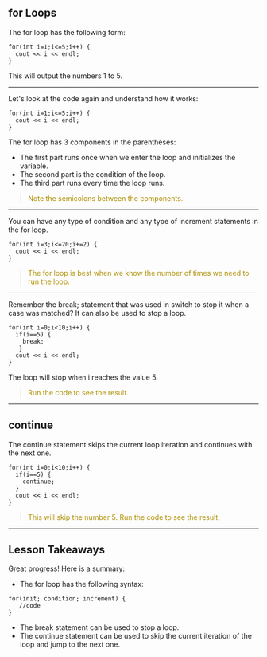 for Loops
---
The for loop has the following form:
```
for(int i=1;i<=5;i++) {
  cout << i << endl;
}
```
This will output the numbers 1 to 5.

---
Let's look at the code again and understand how it works:
```
for(int i=1;i<=5;i++) {
  cout << i << endl;
}
```
The for loop has 3 components in the parentheses:
- The first part runs once when we enter the loop and initializes the variable.
- The second part is the condition of the loop.
- The third part runs every time the loop runs.

><font color="#AE8E00">Note the semicolons between the components.</font>
---
You can have any type of condition and any type of increment statements in the for loop.
```
for(int i=3;i<=20;i+=2) {
  cout << i << endl;
}
```
><font color="#AE8E00">The for loop is best when we know the number of times we need to run the loop.</font>
---
Remember the break; statement that was used in switch to stop it when a case was matched?
It can also be used to stop a loop. 
```
for(int i=0;i<10;i++) {
  if(i==5) {
    break;
   }
  cout << i << endl;
}
```
The loop will stop when i reaches the value 5.
><font color="#AE8E00">Run the code to see the result.</font>
---
continue
---
The continue statement skips the current loop iteration and continues with the next one.

```
for(int i=0;i<10;i++) {
  if(i==5) {
    continue;
  }
  cout << i << endl;
}
```
><font color="#AE8E00">This will skip the number 5. Run the code to see the result.</font>
---
Lesson Takeaways 
---
Great progress! Here is a summary:
- The for loop has the following syntax:
```
for(init; condition; increment) {
   //code
}
```
 - The break statement can be used to stop a loop.
-  The continue statement can be used to skip the current iteration of the loop and jump to the next one. 